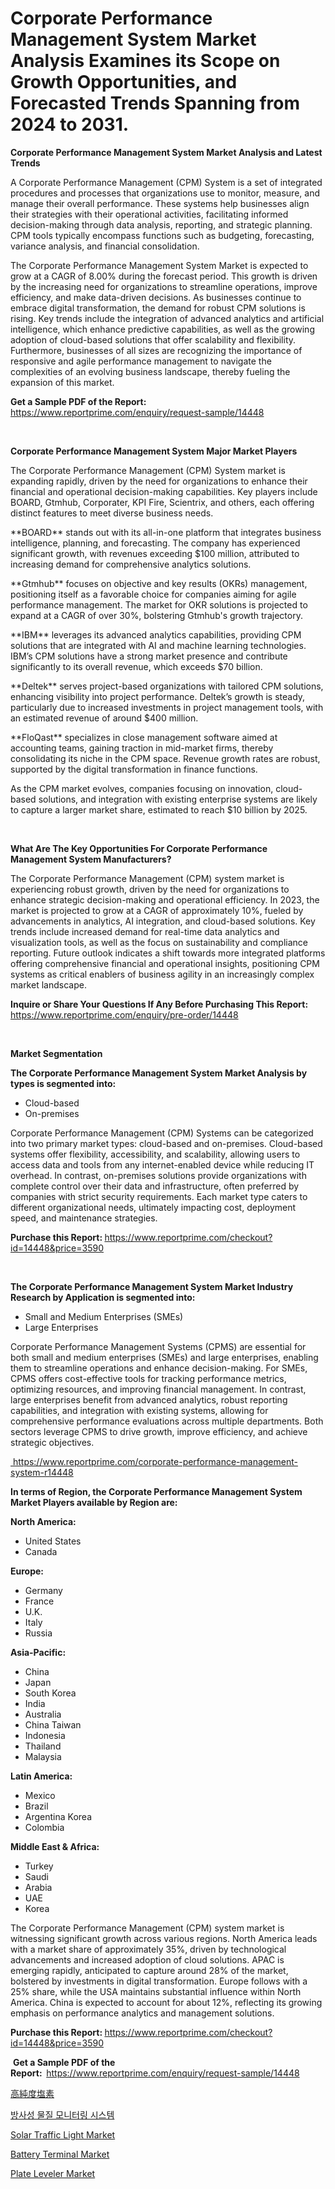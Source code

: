 <p><h1>Corporate Performance Management System Market Analysis Examines its Scope on Growth Opportunities, and Forecasted Trends Spanning from 2024 to 2031.</h1></p><p><strong>Corporate Performance Management System Market Analysis and Latest Trends</strong></p>
<p><p>A Corporate Performance Management (CPM) System is a set of integrated procedures and processes that organizations use to monitor, measure, and manage their overall performance. These systems help businesses align their strategies with their operational activities, facilitating informed decision-making through data analysis, reporting, and strategic planning. CPM tools typically encompass functions such as budgeting, forecasting, variance analysis, and financial consolidation.</p><p>The Corporate Performance Management System Market is expected to grow at a CAGR of 8.00% during the forecast period. This growth is driven by the increasing need for organizations to streamline operations, improve efficiency, and make data-driven decisions. As businesses continue to embrace digital transformation, the demand for robust CPM solutions is rising. Key trends include the integration of advanced analytics and artificial intelligence, which enhance predictive capabilities, as well as the growing adoption of cloud-based solutions that offer scalability and flexibility. Furthermore, businesses of all sizes are recognizing the importance of responsive and agile performance management to navigate the complexities of an evolving business landscape, thereby fueling the expansion of this market.</p></p>
<p><strong>Get a Sample PDF of the Report:&nbsp;</strong> <a href="https://www.reportprime.com/enquiry/request-sample/14448">https://www.reportprime.com/enquiry/request-sample/14448</a></p>
<p>&nbsp;</p>
<p><strong>Corporate Performance Management System Major Market Players</strong></p>
<p><p>The Corporate Performance Management (CPM) System market is expanding rapidly, driven by the need for organizations to enhance their financial and operational decision-making capabilities. Key players include BOARD, Gtmhub, Corporater, KPI Fire, Scientrix, and others, each offering distinct features to meet diverse business needs.</p><p>**BOARD** stands out with its all-in-one platform that integrates business intelligence, planning, and forecasting. The company has experienced significant growth, with revenues exceeding $100 million, attributed to increasing demand for comprehensive analytics solutions.</p><p>**Gtmhub** focuses on objective and key results (OKRs) management, positioning itself as a favorable choice for companies aiming for agile performance management. The market for OKR solutions is projected to expand at a CAGR of over 30%, bolstering Gtmhub's growth trajectory.</p><p>**IBM** leverages its advanced analytics capabilities, providing CPM solutions that are integrated with AI and machine learning technologies. IBM’s CPM solutions have a strong market presence and contribute significantly to its overall revenue, which exceeds $70 billion.</p><p>**Deltek** serves project-based organizations with tailored CPM solutions, enhancing visibility into project performance. Deltek’s growth is steady, particularly due to increased investments in project management tools, with an estimated revenue of around $400 million.</p><p>**FloQast** specializes in close management software aimed at accounting teams, gaining traction in mid-market firms, thereby consolidating its niche in the CPM space. Revenue growth rates are robust, supported by the digital transformation in finance functions.</p><p>As the CPM market evolves, companies focusing on innovation, cloud-based solutions, and integration with existing enterprise systems are likely to capture a larger market share, estimated to reach $10 billion by 2025.</p></p>
<p>&nbsp;</p>
<p><strong>What Are The Key Opportunities For Corporate Performance Management System Manufacturers?</strong></p>
<p><p>The Corporate Performance Management (CPM) system market is experiencing robust growth, driven by the need for organizations to enhance strategic decision-making and operational efficiency. In 2023, the market is projected to grow at a CAGR of approximately 10%, fueled by advancements in analytics, AI integration, and cloud-based solutions. Key trends include increased demand for real-time data analytics and visualization tools, as well as the focus on sustainability and compliance reporting. Future outlook indicates a shift towards more integrated platforms offering comprehensive financial and operational insights, positioning CPM systems as critical enablers of business agility in an increasingly complex market landscape.</p></p>
<p><strong>Inquire or Share Your Questions If Any Before Purchasing This Report:</strong> <a href="https://www.reportprime.com/enquiry/pre-order/14448">https://www.reportprime.com/enquiry/pre-order/14448</a></p>
<p>&nbsp;</p>
<p><strong>Market Segmentation</strong></p>
<p><strong>The Corporate Performance Management System Market Analysis by types is segmented into:</strong></p>
<p><ul><li>Cloud-based</li><li>On-premises</li></ul></p>
<p><p>Corporate Performance Management (CPM) Systems can be categorized into two primary market types: cloud-based and on-premises. Cloud-based systems offer flexibility, accessibility, and scalability, allowing users to access data and tools from any internet-enabled device while reducing IT overhead. In contrast, on-premises solutions provide organizations with complete control over their data and infrastructure, often preferred by companies with strict security requirements. Each market type caters to different organizational needs, ultimately impacting cost, deployment speed, and maintenance strategies.</p></p>
<p><strong>Purchase this Report:&nbsp;</strong><a href="https://www.reportprime.com/checkout?id=14448&price=3590">https://www.reportprime.com/checkout?id=14448&price=3590</a></p>
<p>&nbsp;</p>
<p><strong>The Corporate Performance Management System Market Industry Research by Application is segmented into:</strong></p>
<p><ul><li>Small and Medium Enterprises (SMEs)</li><li>Large Enterprises</li></ul></p>
<p><p>Corporate Performance Management Systems (CPMS) are essential for both small and medium enterprises (SMEs) and large enterprises, enabling them to streamline operations and enhance decision-making. For SMEs, CPMS offers cost-effective tools for tracking performance metrics, optimizing resources, and improving financial management. In contrast, large enterprises benefit from advanced analytics, robust reporting capabilities, and integration with existing systems, allowing for comprehensive performance evaluations across multiple departments. Both sectors leverage CPMS to drive growth, improve efficiency, and achieve strategic objectives.</p></p>
<p><a href="https://www.reportprime.com/corporate-performance-management-system-r14448">&nbsp;https://www.reportprime.com/corporate-performance-management-system-r14448</a></p>
<p><strong>In terms of Region, the Corporate Performance Management System Market Players available by Region are:</strong></p>
<p>
    <p> <strong> North America: </strong>
        <ul>
            <li>United States</li>
            <li>Canada</li>
        </ul>
        </p> 
    <p> <strong> Europe: </strong>
        <ul>
            <li>Germany</li>
            <li>France</li>
            <li>U.K.</li>
            <li>Italy</li>
            <li>Russia</li>
        </ul>
        </p> 
    <p> <strong> Asia-Pacific: </strong>
        <ul>
            <li>China</li>
            <li>Japan</li>
            <li>South Korea</li>
            <li>India</li>
            <li>Australia</li>
            <li>China Taiwan</li>
            <li>Indonesia</li>
            <li>Thailand</li>
            <li>Malaysia</li>
        </ul>
        </p> 
    <p> <strong> Latin America: </strong>
        <ul>
            <li>Mexico</li>
            <li>Brazil</li>
            <li>Argentina Korea</li>
            <li>Colombia</li>
        </ul>
        </p> 
    <p> <strong> Middle East & Africa: </strong>
        <ul>
            <li>Turkey</li>
            <li>Saudi</li>
            <li>Arabia</li>
            <li>UAE</li>
            <li>Korea</li>
        </ul>
    </p>
    </p>
<p><p>The Corporate Performance Management (CPM) system market is witnessing significant growth across various regions. North America leads with a market share of approximately 35%, driven by technological advancements and increased adoption of cloud solutions. APAC is emerging rapidly, anticipated to capture around 28% of the market, bolstered by investments in digital transformation. Europe follows with a 25% share, while the USA maintains substantial influence within North America. China is expected to account for about 12%, reflecting its growing emphasis on performance analytics and management solutions.</p></p>
<p><strong>Purchase this Report: </strong><a href="https://www.reportprime.com/checkout?id=14448&price=3590">https://www.reportprime.com/checkout?id=14448&price=3590</a></p>
<p>&nbsp;<strong>Get a Sample PDF of the Report:&nbsp;&nbsp;</strong><a href="https://www.reportprime.com/enquiry/request-sample/14448">https://www.reportprime.com/enquiry/request-sample/14448</a></p>
<p><strong></strong></p>
<p><p><a href="https://medium.com/@fsde4w/high-purity-chlorine-market-%E3%81%AF-%E3%82%B3%E3%82%B9%E3%83%88%E7%AE%A1%E7%90%86%E3%81%A8%E5%8A%B9%E7%8E%87%E5%90%91%E4%B8%8A%E3%82%92%E5%84%AA%E5%85%88%E3%81%97%E3%81%BE%E3%81%99-%E3%81%95%E3%82%89%E3%81%AB-%E5%A0%B1%E5%91%8A%E6%9B%B8%E3%81%AF%E5%B8%82%E5%A0%B4%E3%81%AE%E9%9C%80%E8%A6%81%E9%9D%A2%E3%81%A8%E4%BE%9B%E7%B5%A6%E9%9D%A2%E3%81%AE%E4%B8%A1%E6%96%B9%E3%82%92%E3%82%AB%E3%83%90%E3%83%BC%E3%81%97%E3%81%A6%E3%81%84%E3%81%BE%E3%81%99-high-purity-2bcf16e2d6c9">高純度塩素</a></p><p><a href="https://medium.com/@biancamacdonald87/radioactive-material-monitoring-system-market-%EC%9D%98-%EA%B8%80%EB%A1%9C%EB%B2%8C-%EC%8B%9C%EC%9E%A5-%EA%B0%9C%EC%9A%94%EB%8A%94-%EC%A0%84-%EC%84%B8%EA%B3%84-%EB%B0%8F-%EC%A3%BC%EC%9A%94-%EC%8B%9C%EC%9E%A5%EC%9D%98-%EC%82%B0%EC%97%85%EC%97%90-%EC%98%81%ED%96%A5%EC%9D%84-%EB%AF%B8%EC%B9%98%EB%8A%94-%EC%A3%BC%EC%9A%94-%ED%8A%B8%EB%A0%8C%EB%93%9C%EC%97%90-%EB%8C%80%ED%95%9C-37d1dd95668b">방사성 물질 모니터링 시스템</a></p><p><a href="https://medium.com/@lamm8276/the-global-market-overview-of-the-solar-traffic-light-market-provides-a-unique-perspective-on-the-f31a5bc751a6">Solar Traffic Light Market</a></p><p><a href="https://www.linkedin.com/pulse/battery-terminal-market-trends-growth-outlook-2024-2031-ejrxe?trackingId=USMAcar8RQ6K%2FfA6f8Ot6g%3D%3D">Battery Terminal Market</a></p><p><a href="https://www.linkedin.com/pulse/global-plate-leveler-market-sector-types-applications-ub8zc?trackingId=26VIlXDrRqKJY3BqOSp8tw%3D%3D">Plate Leveler Market</a></p></p>